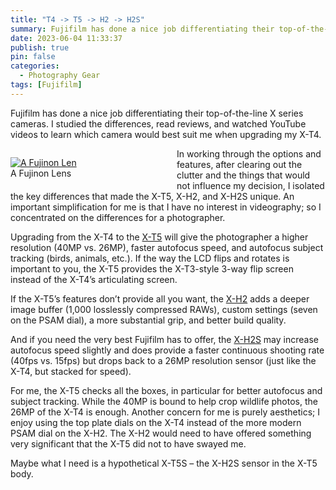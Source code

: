 ```yaml
---
title: "T4 -> T5 -> H2 -> H2S"
summary: Fujifilm has done a nice job differentiating their top-of-the-line X series cameras. I studied the differences, read reviews, and watched YouTube videos to learn which camera would best suit me when upgrading my X-T4.
date: 2023-06-04 11:33:37
publish: true
pin: false
categories:
  - Photography Gear
tags: [Fujifilm]
---
```


Fujifilm has done a nice job differentiating their top-of-the-line X series cameras. I studied the differences, read reviews, and watched YouTube videos to learn which camera would best suit me when upgrading my X-T4.

<!--more-->

<figure style="float: left; width: 50%; margin: 1em 1em 1em 0em"><a href="/images/wp-content/uploads/2023/10/XF-16-55-2.png"><img src="/images/wp-content/uploads/2023/10/XF-16-55-2.png" alt="A Fujinon Len"></a><figcaption>A Fujinon Lens</figcaption></figure>

In working through the options and features, after clearing out the clutter and the things that would not influence my decision, I isolated the key differences that made the X-T5, X-H2, and X-H2S unique. An important simplification for me is that I have no interest in videography; so I concentrated on the differences for a photographer.

Upgrading from the X-T4 to the [X-T5](https://fujifilm-x.com/global/products/cameras/x-t5/) will give the photographer a higher resolution (40MP vs. 26MP), faster autofocus speed, and autofocus subject tracking (birds, animals, etc.). If the way the LCD flips and rotates is important to you, the X-T5 provides the X-T3-style 3-way flip screen instead of the X-T4’s articulating screen.

If the X-T5’s features don’t provide all you want, the [X-H2](https://fujifilm-x.com/global/products/cameras/x-h2/) adds a deeper image buffer (1,000 losslessly compressed RAWs), custom settings (seven on the PSAM dial), a more substantial grip, and better build quality.

And if you need the very best Fujifilm has to offer, the [X-H2S](https://fujifilm-x.com/global/products/cameras/x-h2s/) may increase autofocus speed slightly and does provide a faster continuous shooting rate (40fps vs. 15fps) but drops back to a 26MP resolution sensor (just like the X-T4, but stacked for speed).

For me, the X-T5 checks all the boxes, in particular for better autofocus and subject tracking. While the 40MP is bound to help crop wildlife photos, the 26MP of the X-T4 is enough. Another concern for me is purely aesthetics; I enjoy using the top plate dials on the X-T4 instead of the more modern PSAM dial on the X-H2. The X-H2 would need to have offered something very significant that the X-T5 did not to have swayed me.

Maybe what I need is a hypothetical X-T5S – the X-H2S sensor in the X-T5 body.
